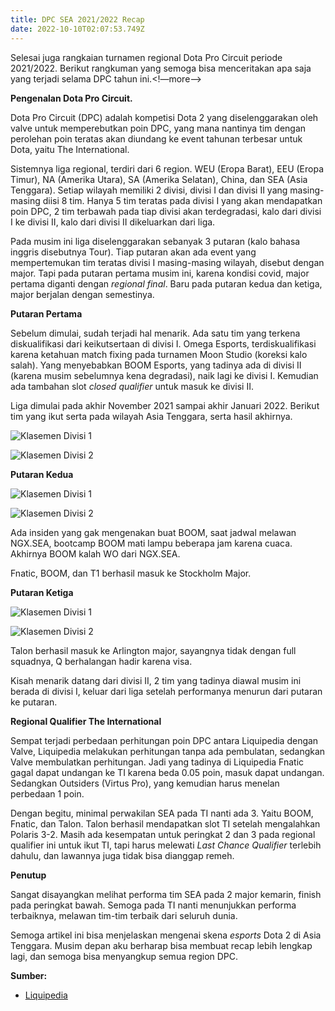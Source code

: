 ```yaml
---
title: DPC SEA 2021/2022 Recap
date: 2022-10-10T02:07:53.749Z
---
```

Selesai juga rangkaian turnamen regional Dota Pro Circuit periode 2021/2022. Berikut rangkuman yang semoga bisa menceritakan apa saja yang terjadi selama DPC tahun ini.<!—more—>

**Pengenalan Dota Pro Circuit.**

Dota Pro Circuit (DPC) adalah kompetisi Dota 2 yang diselenggarakan oleh valve untuk memperebutkan poin DPC, yang mana nantinya tim dengan perolehan poin teratas akan diundang ke event tahunan terbesar untuk Dota, yaitu The International.

Sistemnya liga regional, terdiri dari 6 region. WEU (Eropa Barat), EEU (Eropa Timur), NA (Amerika Utara), SA (Amerika Selatan), China, dan SEA (Asia Tenggara). Setiap wilayah memiliki 2 divisi, divisi I dan divisi II yang masing-masing diisi 8 tim. Hanya 5 tim teratas pada divisi I yang akan mendapatkan poin DPC, 2 tim terbawah pada tiap divisi akan terdegradasi, kalo dari divisi I ke divisi II, kalo dari divisi II dikeluarkan dari liga.

Pada musim ini liga diselenggarakan sebanyak 3 putaran (kalo bahasa inggris disebutnya Tour). Tiap putaran akan ada event yang mempertemukan tim teratas divisi I masing-masing wilayah, disebut dengan major. Tapi pada putaran pertama musim ini, karena kondisi covid, major pertama diganti dengan *regional final*. Baru pada putaran kedua dan ketiga, major berjalan dengan semestinya.

**Putaran Pertama**

Sebelum dimulai, sudah terjadi hal menarik. Ada satu tim yang terkena diskualifikasi dari keikutsertaan di divisi I. Omega Esports, terdiskualifikasi karena ketahuan match fixing pada turnamen Moon Studio (koreksi kalo salah). Yang menyebabkan BOOM Esports, yang tadinya ada di divisi II (karena musim sebelumnya kena degradasi), naik lagi ke divisi I. Kemudian ada tambahan slot *closed qualifier* untuk masuk ke divisi II.

Liga dimulai pada akhir November 2021 sampai akhir Januari 2022. Berikut tim yang ikut serta pada wilayah Asia Tenggara, serta hasil akhirnya.

![Klasemen Divisi 1](https://ik.imagekit.io/dibotak/articles/dpc-tour1_83kS2G6O2.png?ik-sdk-version=javascript-1.4.3&updatedAt=1665368228007 "Divisi 1")

![Klasemen Divisi 2](https://ik.imagekit.io/dibotak/articles/dpc-tour2_pj0EwWhFr.png?ik-sdk-version=javascript-1.4.3&updatedAt=1665368228200 "Divisi 2")

**Putaran Kedua**

![Klasemen Divisi 1](https://ik.imagekit.io/dibotak/articles/dpc-tour2-d1_cpwYZ2vJM.png?ik-sdk-version=javascript-1.4.3&updatedAt=1665368228172 "Divisi 1")

![Klasemen Divisi 2](https://ik.imagekit.io/dibotak/articles/dpc-tour2-d2_DwCnP9AHpQ.png?ik-sdk-version=javascript-1.4.3&updatedAt=1665368228126 "Divisi 2")



Ada insiden yang gak mengenakan buat BOOM, saat jadwal melawan NGX.SEA, bootcamp BOOM mati lampu beberapa jam karena cuaca. Akhirnya BOOM kalah WO dari NGX.SEA.

Fnatic, BOOM, dan T1 berhasil masuk ke Stockholm Major.

**Putaran Ketiga**

![Klasemen Divisi 1](https://ik.imagekit.io/dibotak/articles/dpc-tour3-d1_niIjbTr2v.png?ik-sdk-version=javascript-1.4.3&updatedAt=1665368228110 "Divisi 1")

![Klasemen Divisi 2](https://ik.imagekit.io/dibotak/articles/dpc-tour3-d2_xD1B3oNXh.png?ik-sdk-version=javascript-1.4.3&updatedAt=1665368228019 "Divisi 2")

Talon berhasil masuk ke Arlington major, sayangnya tidak dengan full squadnya, Q berhalangan hadir karena visa.

Kisah menarik datang dari divisi II, 2 tim yang tadinya diawal musim ini berada di divisi I, keluar dari liga setelah performanya menurun dari putaran ke putaran.

**Regional Qualifier The International**

Sempat terjadi perbedaan perhitungan poin DPC antara Liquipedia dengan Valve, Liquipedia melakukan perhitungan tanpa ada pembulatan, sedangkan Valve membulatkan perhitungan. Jadi yang tadinya di Liquipedia Fnatic gagal dapat undangan ke TI karena beda 0.05 poin, masuk dapat undangan. Sedangkan Outsiders (Virtus Pro), yang kemudian harus menelan perbedaan 1 poin.

Dengan begitu, minimal perwakilan SEA pada TI nanti ada 3. Yaitu BOOM, Fnatic, dan Talon. Talon berhasil mendapatkan slot TI setelah mengalahkan Polaris 3-2. Masih ada kesempatan untuk peringkat 2 dan 3 pada regional qualifier ini untuk ikut TI, tapi harus melewati *Last Chance Qualifier* terlebih dahulu, dan lawannya juga tidak bisa dianggap remeh.

**Penutup**

Sangat disayangkan melihat performa tim SEA pada 2 major kemarin, finish pada peringkat bawah. Semoga pada TI nanti menunjukkan performa terbaiknya, melawan tim-tim terbaik dari seluruh dunia.

Semoga artikel ini bisa menjelaskan mengenai skena *esports* Dota 2 di Asia Tenggara. Musim depan aku berharap bisa membuat recap lebih lengkap lagi, dan semoga bisa menyangkup semua region DPC.

**Sumber:**

* [](https://liquipedia.net/dota2/)[Liquipedia](https://liquipedia.net/dota2/)